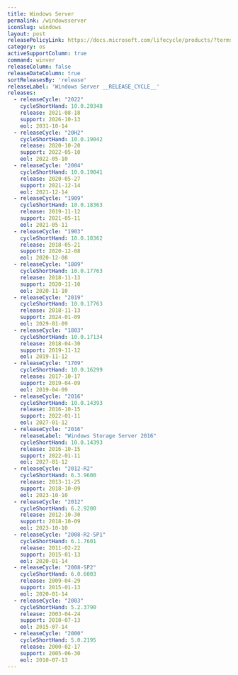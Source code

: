 ```yaml
---
title: Windows Server
permalink: /windowsserver
iconSlug: windows
layout: post
releasePolicyLink: https://docs.microsoft.com/lifecycle/products/?terms=Windows%20Server
category: os
activeSupportColumn: true
command: winver
releaseColumn: false
releaseDateColumn: true
sortReleasesBy: 'release'
releaseLabel: 'Windows Server __RELEASE_CYCLE__'
releases:
  - releaseCycle: "2022"
    cycleShortHand: 10.0.20348
    release: 2021-08-18
    support: 2026-10-13
    eol: 2031-10-14
  - releaseCycle: "20H2"
    cycleShortHand: 10.0.19042
    release: 2020-10-20
    support: 2022-05-10
    eol: 2022-05-10
  - releaseCycle: "2004"
    cycleShortHand: 10.0.19041
    release: 2020-05-27
    support: 2021-12-14
    eol: 2021-12-14
  - releaseCycle: "1909"
    cycleShortHand: 10.0.18363
    release: 2019-11-12
    support: 2021-05-11
    eol: 2021-05-11
  - releaseCycle: "1903"
    cycleShortHand: 10.0.18362
    release: 2018-05-21
    support: 2020-12-08
    eol: 2020-12-08
  - releaseCycle: "1809"
    cycleShortHand: 10.0.17763
    release: 2018-11-13
    support: 2020-11-10
    eol: 2020-11-10
  - releaseCycle: "2019"
    cycleShortHand: 10.0.17763
    release: 2018-11-13
    support: 2024-01-09
    eol: 2029-01-09
  - releaseCycle: "1803"
    cycleShortHand: 10.0.17134
    release: 2018-04-30
    support: 2019-11-12
    eol: 2019-11-12
  - releaseCycle: "1709"
    cycleShortHand: 10.0.16299
    release: 2017-10-17
    support: 2019-04-09
    eol: 2019-04-09
  - releaseCycle: "2016"
    cycleShortHand: 10.0.14393
    release: 2016-10-15
    support: 2022-01-11
    eol: 2027-01-12
  - releaseCycle: "2016"
    releaseLabel: "Windows Storage Server 2016"
    cycleShortHand: 10.0.14393
    release: 2016-10-15
    support: 2022-01-11
    eol: 2027-01-12
  - releaseCycle: "2012-R2"
    cycleShortHand: 6.3.9600
    release: 2013-11-25
    support: 2018-10-09
    eol: 2023-10-10
  - releaseCycle: "2012"
    cycleShortHand: 6.2.9200
    release: 2012-10-30
    support: 2018-10-09
    eol: 2023-10-10
  - releaseCycle: "2008-R2-SP1"
    cycleShortHand: 6.1.7601
    release: 2011-02-22
    support: 2015-01-13
    eol: 2020-01-14
  - releaseCycle: "2008-SP2"
    cycleShortHand: 6.0.6003
    release: 2009-04-29
    support: 2015-01-13
    eol: 2020-01-14
  - releaseCycle: "2003"
    cycleShortHand: 5.2.3790
    release: 2003-04-24
    support: 2010-07-13
    eol: 2015-07-14
  - releaseCycle: "2000"
    cycleShortHand: 5.0.2195
    release: 2000-02-17
    support: 2005-06-30
    eol: 2010-07-13
---
```


